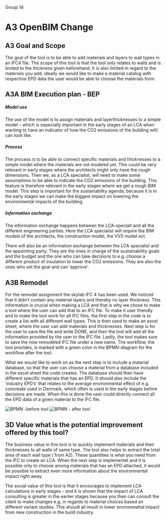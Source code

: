 Group 14

# A3 OpenBIM Change

## A3 Goal and Scope

The goal of the tool is to be able to add materials and layers to wall types in an
IFC4 file. The scope of this tool is that the tool only relates to walls and is
limited to the thickness given beforehand. It is also limited in regard to the
materiels you add, ideally we would like to make a material catalog with
respective EPD data the user would be able to choose the materials from.

## A3A BIM Execution plan - BEP

##### Model use

The use of the model is to assign materials and layerthicknesses to a simple model – which is especially important in the early stages of an LCA when wanting to have an indicator of how the CO2 emissions of the building will/ can look like.

##### Process

The process is to be able to connect specific materials and thicknesses to a simple
model where the materials are not modeled yet. This could be very relevant in
early stages where the architects might only have the rough dimensions. Then
we, as a LCA specialist, will need to make some assumptions to be able to
indicate the CO2 emissions of the building. This feature is therefore relevant
in the early stages where we get a rough BIM model. This step is important for
the sustainability agenda, because it is in the early stages we can make the
biggest impact on lowering the environmental impacts of the building.

##### Information exchange

The information exchange happens between the LCA-specialt and all the different
engineering parties. Here the LCA specialist will require the BIM models of the
architects, the construction model, the VVS model ect.

There will also be an information exchange between the LCA specialist and the appointing party. They are the ones in charge of the sustainability goals and the budget and the one who can take decisions to e.g. choose a different product of insulation to lower the CO2 emissions. They are also the ones who set the goal
and can ‘approve’.

## A3B Remodel

For the remodel assignment the skylab IFC 4 has been used. We noticed that it didn’t contain any material layers and thereby no layer thickness. This information is crucial when making a LCA and that is why we chose to make a tool where the user can add that to an IFC file. To make it user friendly and to make the tool work for all IFC files, the first step in the code is to create a list with all different wall types. This is then used to make an excel sheet, where the user can add materials and thicknesses. Next step is for the user to save the file and write DONE, and then the tool will add all the information provided by the user to the IFC file. Lastly, the tool makes sure to save the now remodeled IFC file under a new name. The workflow, the tool provides, is marked with a green color in the BPMN-diagram for the workflow after the tool.

What we would like to work on as the next step is to include a material database, so
that the user can choose a material from a database included in the excel sheet the code creates. The database should then have different specific materials that has an EPD. It should also include the ‘industry EPD’s’ that relates to the average environmental effect of e.g. concreate used in Denmark, which often is used in the early stages before decisions are made. When this is done the user could directly connect all the EPD data of a given material to the IFC file.

![BPMN -before tool](https://github.com/s203726/test/assets/145358059/c0a11b25-463d-4568-9c81-ad1102f26ff5)
![BPMN - after tool](https://github.com/s203726/test/assets/145358059/24b81628-e096-4db3-a729-de418fd247bf)



## 3D Value what is the potential improvement offered by this tool?

The business value in this tool is to quickly implement materials and their thicknesses to all walls of same type. The tool also helps to extract the total area of each wall type ( from A2). These quantities is what you need from the IFC to create an LCA. When the next step is implementet and it is possible only to choose among materials that has an EPD attached, it would be possible to extract even more information about the environmental impact right away.

The social value of this tool is that it encourages to implement LCA calculations in early
stages – and it is shown that the impact of LCA consulting is greater in the earlier stages because you then can consult the client to make changes e.g. in regards to material choices based on different variant studies. This shoudl all result in lower environmeltal impact from new construction in the build industry.
